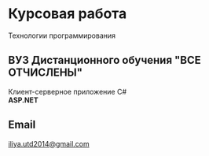 # Курсовая работа 
Технологии программирования
## ВУЗ Дистанционного обучения "ВСЕ ОТЧИСЛЕНЫ"
Клиент-серверное приложение С#  
**ASP.NET**
## Email
iliya.utd2014@gmail.com
